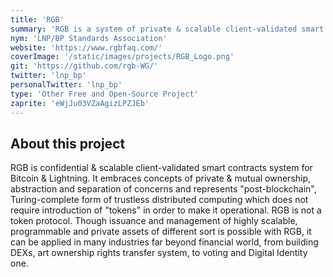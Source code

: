 ```yaml
---
title: 'RGB'
summary: 'RGB is a system of private & scalable client-validated smart contracts on Bitcoin & Lightning Network.'
nym: 'LNP/BP Standards Association'
website: 'https://www.rgbfaq.com/'
coverImage: '/static/images/projects/RGB_Logo.png'
git: 'https://github.com/rgb-WG/'
twitter: 'lnp_bp'
personalTwitter: 'lnp_bp'
type: 'Other Free and Open-Source Project'
zaprite: 'eWjJu03VZaAgizLPZJEb'
---
```


## About this project

RGB is confidential & scalable client-validated smart contracts system for Bitcoin & Lightning. It embraces concepts of private & mutual ownership, abstraction and separation of concerns and represents "post-blockchain", Turing-complete form of trustless distributed computing which does not require introduction of "tokens" in order to make it operational. RGB is not a token protocol. Though issuance and management of highly scalable, programmable and private assets of different sort is possible with RGB, it can be applied in many industries far beyond financial world, from building DEXs, art ownership rights transfer system, to voting and Digital Identity one.
